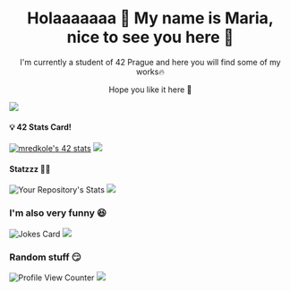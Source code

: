 <H1 align="center">Holaaaaaaa 🥹 My name is Maria, nice to see you here 🫶</H1>


<p align="center">I'm currently a student of 42 Prague and here you will find some of my works🔥</p>
<p align="center">Hope you like it here 💨</p>

![](https://www.freepnglogos.com/uploads/line-png/blue-lines-png-transparent-35.png)

#### 💡 42 Stats Card!

[![mredkole's 42 stats](https://badge42.vercel.app/api/v2/clea3uej000060fkzg69ietzf/stats?cursusId=21&coalitionId=313)](https://github.com/JaeSeoKim/badge42)
![](https://www.freepnglogos.com/uploads/line-png/blue-lines-png-transparent-35.png)

####  Statzzz 👩‍💻

![Your Repository's Stats](https://github-readme-stats.vercel.app/api?username=xredm&show_icons=true)
![](https://www.freepnglogos.com/uploads/line-png/blue-lines-png-transparent-35.png)

###  I'm also very funny 😆 

![Jokes Card](https://readme-jokes.vercel.app/api)
![](https://www.freepnglogos.com/uploads/line-png/blue-lines-png-transparent-35.png)

###  Random stuff 😏

![Profile View Counter](https://komarev.com/ghpvc/?username=xredm)
![](https://www.freepnglogos.com/uploads/line-png/blue-lines-png-transparent-35.png)


